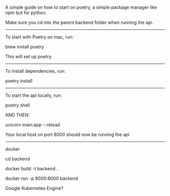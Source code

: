 A simple guide on how to start on poetry, a simple package manager like npm but for python.

Make sure you cd into the parent backend folder when running the api. 

-------------------------------------------------------------------------------------------

To start with Poetry on mac, run:

brew install poetry

This will set up poetry.

-------------------------------------------------------------------------------------------

To install dependencies, run:

poetry install

-------------------------------------------------------------------------------------------


To start the api locally, run:

poetry shell 

AND THEN: 

uvicorn main:app --reload


Your local host on port 8000 should now be running the api

-------------------------------------------------------------------------------------------

docker

cd backend

docker build -t backend . 

docker run -p 8000:8000 backend

Google Kubernetes Engine?
